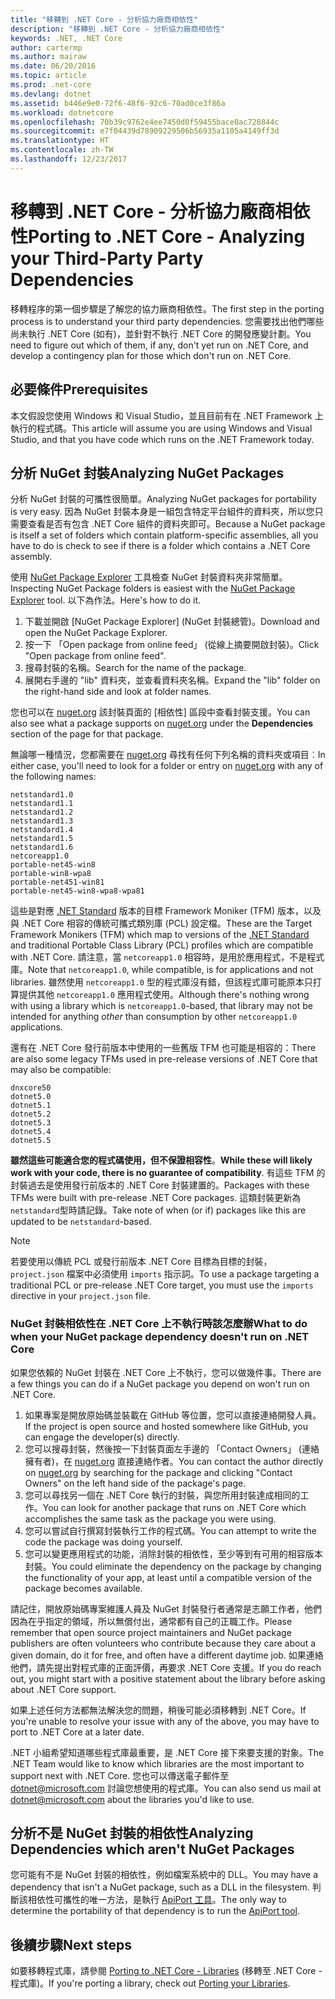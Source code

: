 ```yaml
---
title: "移轉到 .NET Core - 分析協力廠商相依性"
description: "移轉到 .NET Core - 分析協力廠商相依性"
keywords: .NET, .NET Core
author: cartermp
ms.author: mairaw
ms.date: 06/20/2016
ms.topic: article
ms.prod: .net-core
ms.devlang: dotnet
ms.assetid: b446e9e0-72f6-48f6-92c6-70ad0ce3f86a
ms.workload: dotnetcore
ms.openlocfilehash: 70b39c9762e4ee7450d0f59455bace0ac728844c
ms.sourcegitcommit: e7f04439d78909229506b56935a1105a4149ff3d
ms.translationtype: HT
ms.contentlocale: zh-TW
ms.lasthandoff: 12/23/2017
---
```

# <a name="porting-to-net-core---analyzing-your-third-party-party-dependencies"></a><span data-ttu-id="0c584-104">移轉到 .NET Core - 分析協力廠商相依性</span><span class="sxs-lookup"><span data-stu-id="0c584-104">Porting to .NET Core - Analyzing your Third-Party Party Dependencies</span></span>

<span data-ttu-id="0c584-105">移轉程序的第一個步驟是了解您的協力廠商相依性。</span><span class="sxs-lookup"><span data-stu-id="0c584-105">The first step in the porting process is to understand your third party dependencies.</span></span>  <span data-ttu-id="0c584-106">您需要找出他們哪些尚未執行 .NET Core (如有)，並針對不執行 .NET Core 的開發應變計劃。</span><span class="sxs-lookup"><span data-stu-id="0c584-106">You need to figure out which of them, if any, don't yet run on .NET Core, and develop a contingency plan for those which don't run on .NET Core.</span></span>

## <a name="prerequisites"></a><span data-ttu-id="0c584-107">必要條件</span><span class="sxs-lookup"><span data-stu-id="0c584-107">Prerequisites</span></span>

<span data-ttu-id="0c584-108">本文假設您使用 Windows 和 Visual Studio，並且目前有在 .NET Framework 上執行的程式碼。</span><span class="sxs-lookup"><span data-stu-id="0c584-108">This article will assume you are using Windows and Visual Studio, and that you have code which runs on the .NET Framework today.</span></span>

## <a name="analyzing-nuget-packages"></a><span data-ttu-id="0c584-109">分析 NuGet 封裝</span><span class="sxs-lookup"><span data-stu-id="0c584-109">Analyzing NuGet Packages</span></span>

<span data-ttu-id="0c584-110">分析 NuGet 封裝的可攜性很簡單。</span><span class="sxs-lookup"><span data-stu-id="0c584-110">Analyzing NuGet packages for portability is very easy.</span></span>  <span data-ttu-id="0c584-111">因為 NuGet 封裝本身是一組包含特定平台組件的資料夾，所以您只需要查看是否有包含 .NET Core 組件的資料夾即可。</span><span class="sxs-lookup"><span data-stu-id="0c584-111">Because a NuGet package is itself a set of folders which contain platform-specific assemblies, all you have to do is check to see if there is a folder which contains a .NET Core assembly.</span></span>

<span data-ttu-id="0c584-112">使用 [NuGet Package Explorer](https://github.com/NuGetPackageExplorer/NuGetPackageExplorer) 工具檢查 NuGet 封裝資料夾非常簡單。</span><span class="sxs-lookup"><span data-stu-id="0c584-112">Inspecting NuGet Package folders is easiest with the [NuGet Package Explorer](https://github.com/NuGetPackageExplorer/NuGetPackageExplorer) tool.</span></span>  <span data-ttu-id="0c584-113">以下為作法。</span><span class="sxs-lookup"><span data-stu-id="0c584-113">Here's how to do it.</span></span>

1. <span data-ttu-id="0c584-114">下載並開啟 [NuGet Package Explorer] \(NuGet 封裝總管)。</span><span class="sxs-lookup"><span data-stu-id="0c584-114">Download and open the NuGet Package Explorer.</span></span>
2. <span data-ttu-id="0c584-115">按一下 「Open package from online feed」 (從線上摘要開啟封裝)。</span><span class="sxs-lookup"><span data-stu-id="0c584-115">Click "Open package from online feed".</span></span>
3. <span data-ttu-id="0c584-116">搜尋封裝的名稱。</span><span class="sxs-lookup"><span data-stu-id="0c584-116">Search for the name of the package.</span></span>
4. <span data-ttu-id="0c584-117">展開右手邊的 "lib" 資料夾，並查看資料夾名稱。</span><span class="sxs-lookup"><span data-stu-id="0c584-117">Expand the "lib" folder on the right-hand side and look at folder names.</span></span>

<span data-ttu-id="0c584-118">您也可以在 [nuget.org](https://www.nuget.org/) 該封裝頁面的 [相依性] 區段中查看封裝支援。</span><span class="sxs-lookup"><span data-stu-id="0c584-118">You can also see what a package supports on [nuget.org](https://www.nuget.org/) under the **Dependencies** section of the page for that package.</span></span>

<span data-ttu-id="0c584-119">無論哪一種情況，您都需要在 [nuget.org](https://www.nuget.org/) 尋找有任何下列名稱的資料夾或項目︰</span><span class="sxs-lookup"><span data-stu-id="0c584-119">In either case, you'll need to look for a folder or entry on [nuget.org](https://www.nuget.org/) with any of the following names:</span></span>

```
netstandard1.0
netstandard1.1
netstandard1.2
netstandard1.3
netstandard1.4
netstandard1.5
netstandard1.6
netcoreapp1.0
portable-net45-win8
portable-win8-wpa8
portable-net451-win81
portable-net45-win8-wpa8-wpa81
```

<span data-ttu-id="0c584-120">這些是對應 [.NET Standard](../../standard/net-standard.md) 版本的目標 Framework Moniker (TFM) 版本，以及與 .NET Core 相容的傳統可攜式類別庫 (PCL) 設定檔。</span><span class="sxs-lookup"><span data-stu-id="0c584-120">These are the Target Framework Monikers (TFM) which map to versions of the [.NET Standard](../../standard/net-standard.md) and traditional Portable Class Library (PCL) profiles which are compatible with .NET Core.</span></span>  <span data-ttu-id="0c584-121">請注意，當 `netcoreapp1.0` 相容時，是用於應用程式，不是程式庫。</span><span class="sxs-lookup"><span data-stu-id="0c584-121">Note that `netcoreapp1.0`, while compatible, is for applications and not libraries.</span></span>  <span data-ttu-id="0c584-122">雖然使用 `netcoreapp1.0` 型的程式庫沒有錯，但該程式庫可能原本只打算提供其他 `netcoreapp1.0` 應用程式使用。</span><span class="sxs-lookup"><span data-stu-id="0c584-122">Although there's nothing wrong with using a library which is `netcoreapp1.0`-based, that library may not be intended for anything *other* than consumption by other `netcoreapp1.0` applications.</span></span>

<span data-ttu-id="0c584-123">還有在 .NET Core 發行前版本中使用的一些舊版 TFM 也可能是相容的：</span><span class="sxs-lookup"><span data-stu-id="0c584-123">There are also some legacy TFMs used in pre-release versions of .NET Core that may also be compatible:</span></span>

```
dnxcore50
dotnet5.0
dotnet5.1
dotnet5.2
dotnet5.3
dotnet5.4
dotnet5.5
```

<span data-ttu-id="0c584-124">**雖然這些可能適合您的程式碼使用，但不保證相容性**。</span><span class="sxs-lookup"><span data-stu-id="0c584-124">**While these will likely work with your code, there is no guarantee of compatibility**.</span></span>  <span data-ttu-id="0c584-125">有這些 TFM 的封裝過去是使用發行前版本的 .NET Core 封裝建置的。</span><span class="sxs-lookup"><span data-stu-id="0c584-125">Packages with these TFMs were built with pre-release .NET Core packages.</span></span>  <span data-ttu-id="0c584-126">這類封裝更新為 `netstandard`型時請記錄。</span><span class="sxs-lookup"><span data-stu-id="0c584-126">Take note of when (or if) packages like this are updated to be `netstandard`-based.</span></span>

> [!NOTE]
> <span data-ttu-id="0c584-127">若要使用以傳統 PCL 或發行前版本 .NET Core 目標為目標的封裝，`project.json` 檔案中必須使用 `imports` 指示詞。</span><span class="sxs-lookup"><span data-stu-id="0c584-127">To use a package targeting a traditional PCL or pre-release .NET Core target, you must use the `imports` directive in your `project.json` file.</span></span>

### <a name="what-to-do-when-your-nuget-package-dependency-doesnt-run-on-net-core"></a><span data-ttu-id="0c584-128">NuGet 封裝相依性在 .NET Core 上不執行時該怎麼辦</span><span class="sxs-lookup"><span data-stu-id="0c584-128">What to do when your NuGet package dependency doesn't run on .NET Core</span></span>

<span data-ttu-id="0c584-129">如果您依賴的 NuGet 封裝在 .NET Core 上不執行，您可以做幾件事。</span><span class="sxs-lookup"><span data-stu-id="0c584-129">There are a few things you can do if a NuGet package you depend on won't run on .NET Core.</span></span>

1. <span data-ttu-id="0c584-130">如果專案是開放原始碼並裝載在 GitHub 等位置，您可以直接連絡開發人員。</span><span class="sxs-lookup"><span data-stu-id="0c584-130">If the project is open source and hosted somewhere like GitHub, you can engage the developer(s) directly.</span></span>
2. <span data-ttu-id="0c584-131">您可以搜尋封裝，然後按一下封裝頁面左手邊的 「Contact Owners」 (連絡擁有者)，在 [nuget.org](https://www.nuget.org/) 直接連絡作者。</span><span class="sxs-lookup"><span data-stu-id="0c584-131">You can contact the author directly on [nuget.org](https://www.nuget.org/) by searching for the package and clicking "Contact Owners" on the left hand side of the package's page.</span></span>
3. <span data-ttu-id="0c584-132">您可以尋找另一個在 .NET Core 執行的封裝，與您所用封裝達成相同的工作。</span><span class="sxs-lookup"><span data-stu-id="0c584-132">You can look for another package that runs on .NET Core which accomplishes the same task as the package you were using.</span></span>
4. <span data-ttu-id="0c584-133">您可以嘗試自行撰寫封裝執行工作的程式碼。</span><span class="sxs-lookup"><span data-stu-id="0c584-133">You can attempt to write the code the package was doing yourself.</span></span>
5. <span data-ttu-id="0c584-134">您可以變更應用程式的功能，消除封裝的相依性，至少等到有可用的相容版本封裝。</span><span class="sxs-lookup"><span data-stu-id="0c584-134">You could eliminate the dependency on the package by changing the functionality of your app, at least until a compatible version of the package becomes available.</span></span>

<span data-ttu-id="0c584-135">請記住，開放原始碼專案維護人員及 NuGet 封裝發行者通常是志願工作者，他們因為在乎指定的領域，所以無償付出，通常都有自己的正職工作。</span><span class="sxs-lookup"><span data-stu-id="0c584-135">Please remember that open source project maintainers and NuGet package publishers are often volunteers who contribute because they care about a given domain, do it for free, and often have a different daytime job.</span></span> <span data-ttu-id="0c584-136">如果連絡他們，請先提出對程式庫的正面評價，再要求 .NET Core 支援。</span><span class="sxs-lookup"><span data-stu-id="0c584-136">If you do reach out, you might start with a positive statement about the library before asking about .NET Core support.</span></span>

<span data-ttu-id="0c584-137">如果上述任何方法都無法解決您的問題，稍後可能必須移轉到 .NET Core。</span><span class="sxs-lookup"><span data-stu-id="0c584-137">If you're unable to resolve your issue with any of the above, you may have to port to .NET Core at a later date.</span></span>

<span data-ttu-id="0c584-138">.NET 小組希望知道哪些程式庫最重要，是 .NET Core 接下來要支援的對象。</span><span class="sxs-lookup"><span data-stu-id="0c584-138">The .NET Team would like to know which libraries are the most important to support next with .NET Core.</span></span> <span data-ttu-id="0c584-139">您也可以傳送電子郵件至 dotnet@microsoft.com 討論您想使用的程式庫。</span><span class="sxs-lookup"><span data-stu-id="0c584-139">You can also send us mail at dotnet@microsoft.com about the libraries you'd like to use.</span></span>

## <a name="analyzing-dependencies-which-arent-nuget-packages"></a><span data-ttu-id="0c584-140">分析不是 NuGet 封裝的相依性</span><span class="sxs-lookup"><span data-stu-id="0c584-140">Analyzing Dependencies which aren't NuGet Packages</span></span>

<span data-ttu-id="0c584-141">您可能有不是 NuGet 封裝的相依性，例如檔案系統中的 DLL。</span><span class="sxs-lookup"><span data-stu-id="0c584-141">You may have a dependency that isn't a NuGet package, such as a DLL in the filesystem.</span></span>  <span data-ttu-id="0c584-142">判斷該相依性可攜性的唯一方法，是執行 [ApiPort 工具](https://github.com/Microsoft/dotnet-apiport/blob/master/docs/HowTo/)。</span><span class="sxs-lookup"><span data-stu-id="0c584-142">The only way to determine the portability of that dependency is to run the [ApiPort tool](https://github.com/Microsoft/dotnet-apiport/blob/master/docs/HowTo/).</span></span>

## <a name="next-steps"></a><span data-ttu-id="0c584-143">後續步驟</span><span class="sxs-lookup"><span data-stu-id="0c584-143">Next steps</span></span>

<span data-ttu-id="0c584-144">如要移轉程式庫，請參閱 [Porting to .NET Core - Libraries](libraries.md) (移轉至 .NET Core - 程式庫)。</span><span class="sxs-lookup"><span data-stu-id="0c584-144">If you're porting a library, check out [Porting your Libraries](libraries.md).</span></span>
